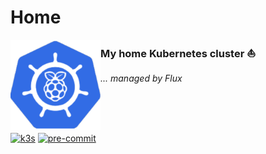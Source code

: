 # Home

<!-- markdownlint-disable first-line-heading line-length -->
<img src="./assets/images/logo.svg" align="left" width="144px" height="144px"/>

<!-- markdownlint-disable no-trailing-punctuation -->
### My home Kubernetes cluster :sailboat:

<!-- markdownlint-disable no-trailing-punctuation -->
_... managed by Flux_

<br/>
<br/>
<br/>

[![k3s](https://img.shields.io/badge/k3s-v1.21.2-yellow?style=for-the-badge&logo=kubernetes)](https://k3s.io/)
[![pre-commit](https://img.shields.io/badge/pre--commit-enabled-brightgreen?logo=pre-commit&logoColor=white&style=for-the-badge)](https://github.com/pre-commit/pre-commit)
